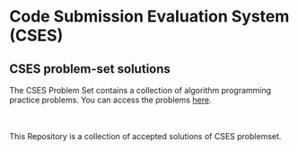 # Code Submission Evaluation System (CSES)
## CSES problem-set solutions

The CSES Problem Set contains a collection of algorithm programming practice problems. You can access the problems [here](https://cses.fi/problemset/).

<br/>
<br/>
This Repository is a collection of accepted solutions of CSES problemset.